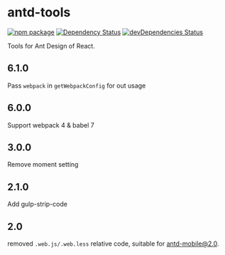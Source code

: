 # antd-tools

[![npm package](https://img.shields.io/npm/v/antd-tools.svg?style=flat-square)](https://www.npmjs.org/package/antd-tools)
[![Dependency Status](https://david-dm.org/ant-design/antd-tools.svg?style=flat-square)](https://david-dm.org/ant-design/antd-tools)
[![devDependencies Status](https://david-dm.org/ant-design/antd-tools/dev-status.svg)](https://david-dm.org/ant-design/antd-tools?type=dev)

Tools for Ant Design of React.

## 6.1.0

Pass `webpack` in `getWebpackConfig` for out usage

## 6.0.0
Support webpack 4 & babel 7

## 3.0.0

Remove moment setting

## 2.1.0

Add gulp-strip-code

## 2.0

removed `.web.js/.web.less` relative code, suitable for antd-mobile@2.0.
